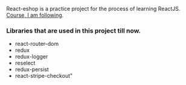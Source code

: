 React-eshop is a practice project for the process of learning ReactJS. 
[Course, I am following](https://www.udemy.com/course/complete-react-developer-zero-to-mastery/).

### Libraries that are used in this project till now.
* react-router-dom
* redux
* redux-logger
* reselect
* redux-persist
* react-stripe-checkout"





